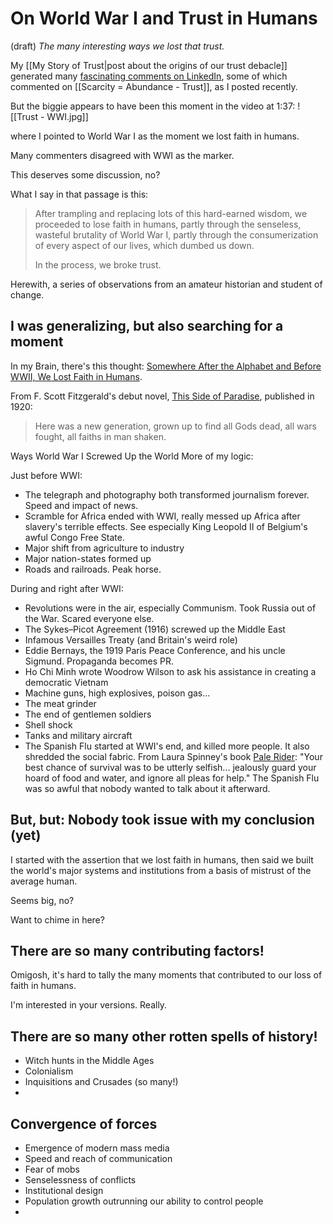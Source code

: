 # On World War I and Trust in Humans
(draft) 
*The many interesting ways we lost that trust.* 

My [[My Story of Trust|post about the origins of our trust debacle]] generated many [fascinating comments on LinkedIn](https://www.linkedin.com/pulse/my-story-trust-jerry-michalski-gzvoc/), some of which commented on [[Scarcity = Abundance - Trust]], as I posted recently. 

But the biggie appears to have been this moment in the video at 1:37:
![[Trust - WWI.jpg]]

where I pointed to World War I as the moment we lost faith in humans. 

Many commenters disagreed with WWI as the marker. 

This deserves some discussion, no? 

What I say in that passage is this: 

> After trampling and replacing lots of this hard-earned wisdom, we proceeded to lose faith in humans, partly through the senseless, wasteful brutality of World War I, partly through the consumerization of every aspect of our lives, which dumbed us down.
> 
> In the process, we broke trust. 

Herewith, a series of observations from an amateur historian and student of change. 
## I was generalizing, but also searching for a moment 

In my Brain, there's this thought: [Somewhere After the Alphabet and Before WWII, We Lost Faith in Humans](https://bra.in/4jQZQE). 

From F. Scott Fitzgerald's debut novel, [This Side of Paradise](https://www.amazon.com/This-side-paradise-Scott-Fitzgerald-ebook-dp-B01MTFL4PS/dp/B01MTFL4PS/jerrymichalskisr), published in 1920: 

> Here was a new generation, grown up to find all Gods dead, all wars fought, all faiths in man shaken.

Ways World War I Screwed Up the World 
More of my logic:

Just before WWI: 

- The telegraph and photography both transformed journalism forever. Speed and impact of news. 
- Scramble for Africa ended with WWI, really messed up Africa after slavery's terrible effects. See especially King Leopold II of Belgium's awful Congo Free State. 
- Major shift from agriculture to industry 
- Major nation-states formed up 
- Roads and railroads. Peak horse. 

During and right after WWI: 

- Revolutions were in the air, especially Communism. Took Russia out of the War. Scared everyone else. 
- The Sykes–Picot Agreement (1916) screwed up the Middle East 
- Infamous Versailles Treaty (and Britain's weird role) 
- Eddie Bernays, the 1919 Paris Peace Conference, and his uncle Sigmund. Propaganda becomes PR. 
- Ho Chi Minh wrote Woodrow Wilson to ask his assistance in creating a democratic Vietnam 
- Machine guns, high explosives, poison gas... 
- The meat grinder 
- The end of gentlemen soldiers 
- Shell shock 
- Tanks and military aircraft 
- The Spanish Flu started at WWI's end, and killed more people. It also shredded the social fabric. From Laura Spinney's book [Pale Rider](https://www.amazon.com/dp/B01NA026PU/jerrymichalskisr): "Your best chance of survival was to be utterly selfish...  jealously guard your hoard of food and water, and ignore all pleas for help." The Spanish Flu was so awful that nobody wanted to talk about it afterward. 

## But, but: Nobody took issue with my conclusion (yet) 

I started with the assertion that we lost faith in humans, then said we built the world's major systems and institutions from a basis of mistrust of the average human. 

Seems big, no? 

Want to chime in here? 
## There are so many contributing factors! 

Omigosh, it's hard to tally the many moments that contributed to our loss of faith in humans. 

I'm interested in your versions. Really. 
## There are so many other rotten spells of history!

- Witch hunts in the Middle Ages 
- Colonialism 
- Inquisitions and Crusades (so many!) 
- 

## Convergence of forces 

- Emergence of modern mass media 
- Speed and reach of communication 
- Fear of mobs 
- Senselessness of conflicts 
- Institutional design 
- Population growth outrunning our ability to control people 
- 